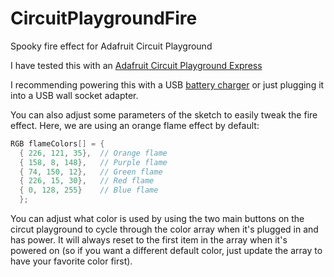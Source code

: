 # CircuitPlaygroundFire
Spooky fire effect for Adafruit Circuit Playground

I have tested this with an [Adafruit Circuit Playground Express](https://www.adafruit.com/product/3333)

I recommending powering this with a USB [battery charger](http://www.amazon.com/Anker-Generation-Astro-mini-Lipstick-Sized/dp/B005X1Y7I2) or just plugging it into a USB wall socket adapter.

You can also adjust some parameters of the sketch to easily tweak the fire effect.  Here, we are using an orange flame effect by default:
```cpp
RGB flameColors[] = {
  { 226, 121, 35},  // Orange flame
  { 158, 8, 148},   // Purple flame 
  { 74, 150, 12},   // Green flame
  { 226, 15, 30},   // Red flame
  { 0, 128, 255}    // Blue flame
  };
```

You can adjust what color is used by using the two main buttons on the circut playground to cycle through the color array when it's plugged in and has power.  It will always reset to the first item in the array when it's powered on (so if you want a different default color, just update the array to have your favorite color first).
